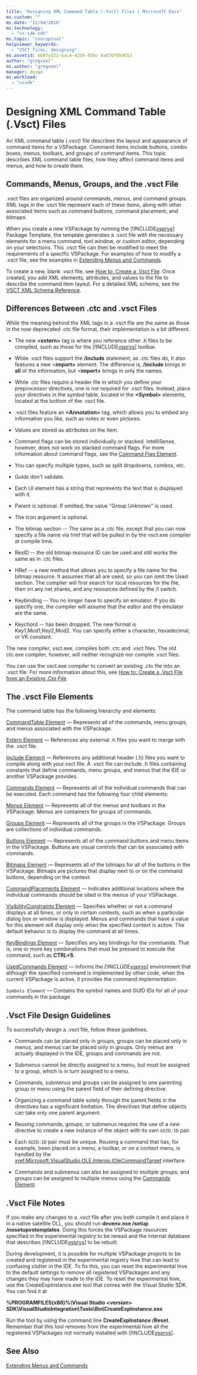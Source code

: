 ```yaml
---
title: "Designing XML Command Table (.Vsct) Files | Microsoft Docs"
ms.custom: ""
ms.date: "11/04/2016"
ms.technology:
  - "vs-ide-sdk"
ms.topic: "conceptual"
helpviewer_keywords:
  - "VSCT files, designing"
ms.assetid: bb87a322-bac4-4258-92bc-9a876f05d653
author: "gregvanl"
ms.author: "gregvanl"
manager: douge
ms.workload:
  - "vssdk"
---
```

# Designing XML Command Table (.Vsct) Files
An XML command table (.vsct) file describes the layout and appearance of command items for a VSPackage. Command items include buttons, combo boxes, menus, toolbars, and groups of command items. This topic describes XML command table files, how they affect command items and menus, and how to create them.

## Commands, Menus, Groups, and the .vsct File
 .vsct files are organized around commands, menus, and command groups. XML tags in the .vsct file represent each of these items, along with other associated items such as command buttons, command placement, and bitmaps.

 When you create a new VSPackage by running the [!INCLUDE[vsprvs](../../code-quality/includes/vsprvs_md.md)] Package Template, the template generates a .vsct file with the necessary elements for a menu command, tool window, or custom editor, depending on your selections. This .vsct file can then be modified to meet the requirements of a specific VSPackage. For examples of how to modify a .vsct file, see the examples in [Extending Menus and Commands](../../extensibility/extending-menus-and-commands.md).

 To create a new, blank .vsct file, see [How to: Create a .Vsct File](../../extensibility/internals/how-to-create-a-dot-vsct-file.md). Once created, you add XML elements, attributes, and values to the file to describe the command item layout. For a detailed XML schema, see the [VSCT XML Schema Reference](../../extensibility/vsct-xml-schema-reference.md).

## Differences Between .ctc and .vsct Files
 While the meaning behind the XML tags in a .vsct file are the same as those in the now deprecated .ctc file format, their implementation is a bit different.

-   The new **\<extern>** tag is where you reference other .h files to be compiled, such as those for the [!INCLUDE[vsprvs](../../code-quality/includes/vsprvs_md.md)] toolbar.

-   While .vsct files support the **/include** statement, as .ctc files do, it also features a new \<**import>** element. The difference is, **/include** brings in **all** of the information, but \<**import>** brings in only the names.

-   While .ctc files require a header file in which you define your preprocessor directives, one is not required for .vsct files. Instead, place your directives in the symbol table, located in the **\<Symbol>** elements, located at the bottom of the .vsct file.

-   .vsct files feature an **\<Annotation>** tag, which allows you to embed any information you like, such as notes or even pictures.

-   Values are stored as attributes on the item.

-   Command flags can be stored individually or stacked.  IntelliSense, however, does not work on stacked command flags. For more information about command flags, see the [Command Flag Element](../../extensibility/command-flag-element.md).

-   You can specify multiple types, such as split dropdowns, combos, etc.

-   Guids don't validate.

-   Each UI element has a string that represents the text that is displayed with it.

-   Parent is optional. If omitted, the value "Group Unknown" is used.

-   The Icon argument is optional.

-   The bitmap section -- The same as a .ctc file, except that you can now specify a file name via href that will be pulled in by the vsct.exe compiler at compile time.

-   ResID -- the old bitmap resource ID can be used and still works the same as in .ctc files.

-   HRef -- a new method that allows you to specify a file name for the bitmap resource. It assumes that all are used, so you can omit the Used section. The compiler will first search for local resources for the file, then on any net shares, and any resources defined by the /I switch.

-   Keybinding -- You no longer have to specify an emulator. If you do specify one, the compiler will assume that the editor and the emulator are the same.

-   Keychord -- has been dropped. The new format is Key1,Mod1,Key2,Mod2.  You can specify either a character, hexadecimal, or VK constant.

 The new compiler, vsct.exe, compiles both .ctc and .vsct files. The old ctc.exe compiler, however, will neither recognize nor compile .vsct files.

 You can use the vsct.exe compiler to convert an existing .cto file into an .vsct file. For more information about this, see [How to: Create a .Vsct File from an Existing .Cto File](../../extensibility/internals/how-to-create-a-dot-vsct-file.md#how-to-create-a-dot-vsct-file-from-an-existing-dot-cto-file).

## The .vsct File Elements
 The command table has the following hierarchy and elements:

 [CommandTable Element](../../extensibility/commandtable-element.md) — Represents all of the commands, menu groups, and menus associated with the VSPackage.

 [Extern Element](../../extensibility/extern-element.md) — References any external .h files you want to merge with the .vsct file.

 [Include Element](../../extensibility/include-element.md) — References any additional header (.h) files you want to compile along with your.vsct file. A .vsct file can include .h files containing constants that define commands, menu groups, and menus that the IDE or another VSPackage provides.

 [Commands Element](../../extensibility/commands-element.md) — Represents all of the individual commands that can be executed. Each command has the following four child elements:

 [Menus Element](../../extensibility/menus-element.md) — Represents all of the menus and toolbars in the VSPackage. Menus are containers for groups of commands.

 [Groups Element](../../extensibility/groups-element.md) — Represents all of the groups in the VSPackage. Groups are collections of individual commands.

 [Buttons Element](../../extensibility/buttons-element.md) — Represents all of the command buttons and menu items in the VSPackage. Buttons are visual controls that can be associated with commands.

 [Bitmaps Element](../../extensibility/bitmaps-element.md) — Represents all of the bitmaps for all of the buttons in the VSPackage. Bitmaps are pictures that display next to or on the command buttons, depending on the context.

 [CommandPlacements Element](../../extensibility/commandplacements-element.md) — Indicates additional locations where the individual commands should be sited in the menus of your VSPackage.

 [VisibilityConstraints Element](../../extensibility/visibilityconstraints-element.md) — Specifies whether or not a command displays at all times, or only in certain contexts, such as when a particular dialog box or window is displayed. Menus and commands that have a value for this element will display only when the specified context is active. The default behavior is to display the command at all times.

 [KeyBindings Element](../../extensibility/keybindings-element.md) — Specifies any key bindings for the commands. That is, one or more key combinations that must be pressed to execute the command, such as **CTRL+S**.

 [UsedCommands Element](../../extensibility/usedcommands-element.md) — Informs the [!INCLUDE[vsprvs](../../code-quality/includes/vsprvs_md.md)] environment that although the specified command is implemented by other code, when the current VSPackage is active, it provides the command implementation.

 `Symbols Element` — Contains the symbol names and GUID IDs for all of your commands in the package.

## .Vsct File Design Guidelines
 To successfully design a .vsct file, follow these guidelines.

-   Commands can be placed only in groups, groups can be placed only in menus, and menus can be placed only in groups. Only menus are actually displayed in the IDE, groups and commands are not.

-   Submenus cannot be directly assigned to a menu, but must be assigned to a group, which is in turn assigned to a menu.

-   Commands, submenus and groups can be assigned to one parenting group or menu using the parent field of their defining directive.

-   Organizing a command table solely through the parent fields in the directives has a significant limitation. The directives that define objects can take only one parent argument.

-   Reusing commands, groups, or submenus requires the use of a new directive to create a new instance of the object with its own `GUID:ID` pair.

-   Each `GUID:ID` pair must be unique. Reusing a command that has, for example, been placed on a menu, a toolbar, or on a context menu, is handled by the <xref:Microsoft.VisualStudio.OLE.Interop.IOleCommandTarget> interface.

-   Commands and submenus can also be assigned to multiple groups, and groups can be assigned to multiple menus using the [Commands Element](../../extensibility/commands-element.md).

## .Vsct File Notes
 If you make any changes to a .vsct file after you both compile it and place it in a native satellite DLL, you should run **devenv.exe /setup /nosetupvstemplates**. Doing this forces the VSPackage resources specified in the experimental registry to be reread and the internal database that describes [!INCLUDE[vsprvs](../../code-quality/includes/vsprvs_md.md)] to be rebuilt.

 During development, it is possible for multiple VSPackage projects to be created and registered in the experimental registry hive that can lead to confusing clutter in the IDE. To fix this, you can reset the experimental hive to the default settings to remove all registered VSPackages and any changes they may have made to the IDE. To reset the experimental hive, use the CreateExpInstance.exe tool that comes with the Visual Studio SDK. You can find it at

 **%PROGRAMFILES(x86)%\Visual Studio \<version> SDK\VisualStudioIntegration\Tools\Bin\CreateExpInstance.exe**

 Run the tool by using the command line **CreateExpInstance /Reset**. Remember that this tool removes from the experimental hive all the registered VSPackages not normally installed with [!INCLUDE[vsprvs](../../code-quality/includes/vsprvs_md.md)].

## See Also
 [Extending Menus and Commands](../../extensibility/extending-menus-and-commands.md)